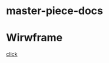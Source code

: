 # master-piece-docs

<h1>Wirwframe</h1>
<a href="https://miro.com/welcomeonboard/cEZjTmxtdElOalFqc2pLNnZiTXVyaVgycVhzZFRtbW1vQWVtZm1kdnNoVWxNMUVic0dPTHNxSVJ2VTBxWDJZWXwzMDc0NDU3MzYzNDk5MTgxODIw?invite_link_id=473428422516" target="_blank">click</a>
